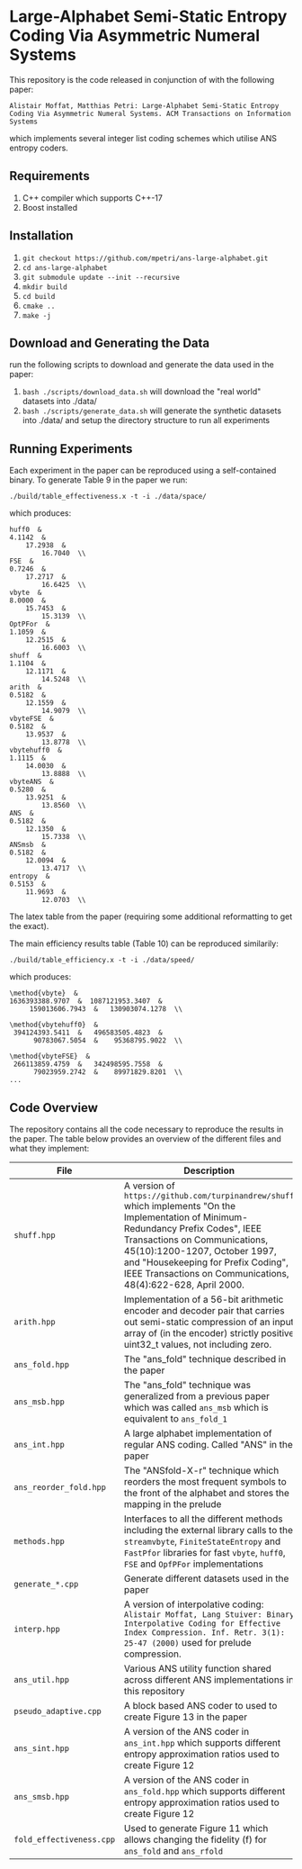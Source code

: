 Large-Alphabet Semi-Static Entropy Coding Via Asymmetric Numeral Systems
======================

This repository is the code released in conjunction of with the following paper:

`
Alistair Moffat, Matthias Petri: Large-Alphabet Semi-Static Entropy Coding Via Asymmetric Numeral Systems. ACM Transactions on Information Systems
`

which implements several integer list coding schemes which utilise ANS entropy coders.

Requirements
--------

1. C++ compiler which supports C++-17
2. Boost installed

Installation
-------------

1. `git checkout https://github.com/mpetri/ans-large-alphabet.git`
2. `cd ans-large-alphabet`
3. `git submodule update --init --recursive`
2. `mkdir build`
3. `cd build`
4. `cmake ..`
5. `make -j`


Download and Generating the Data
----------------

run the following scripts to download and generate the data used in the paper:


1. `bash ./scripts/download_data.sh` will download the "real world" datasets into ./data/
2. `bash ./scripts/generate_data.sh` will generate the synthetic datasets into ./data/ and setup the directory structure to run all experiments


Running Experiments
----------------

Each experiment in the paper can be reproduced using a self-contained binary. To generate Table 9 in the paper
we run:

```
./build/table_effectiveness.x -t -i ./data/space/
```

which produces:

```
huff0  &
4.1142  &
    17.2938  &
        16.7040  \\ 
FSE  &
0.7246  &
    17.2717  &
        16.6425  \\ 
vbyte  &
8.0000  &
    15.7453  &
        15.3139  \\ 
OptPFor  &
1.1059  &
    12.2515  &
        16.6003  \\ 
shuff  &
1.1104  &
    12.1171  &
        14.5248  \\ 
arith  &
0.5182  &
    12.1559  &
        14.9079  \\ 
vbyteFSE  &
0.5182  &
    13.9537  &
        13.8778  \\ 
vbytehuff0  &
1.1115  &
    14.0030  &
        13.8888  \\ 
vbyteANS  &
0.5280  &
    13.9251  &
        13.8560  \\ 
ANS  &
0.5182  &
    12.1350  &
        15.7338  \\ 
ANSmsb  &
0.5182  &
    12.0094  &
        13.4717  \\ 
entropy  &
0.5153  &
    11.9693  &
        12.0703  \\ 
```

The latex table from the paper (requiring some additional reformatting to get the exact).


The main efficiency results table (Table 10) can be reproduced similarily:

```
./build/table_efficiency.x -t -i ./data/speed/
```

which produces:

```
\method{vbyte}  &
1636393388.9707  &  1087121953.3407  &
     159013606.7943  &   130903074.1278  \\ 

\method{vbytehuff0}  &
 394124393.5411  &   496583505.4823  &
      90783067.5054  &    95368795.9022  \\ 

\method{vbyteFSE}  &
 266113859.4759  &   342498595.7558  &
      79023959.2742  &    89971829.8201  \\ 
...
```



Code Overview
----------------

The repository contains all the code necessary to reproduce the results in the paper. The table below provides an overview of the different files and what they implement:

| File | Description |
| ---  | ---- |
| `shuff.hpp` | A version of `https://github.com/turpinandrew/shuff` which implements "On the Implementation of Minimum-Redundancy Prefix Codes", IEEE Transactions on Communications, 45(10):1200-1207, October 1997, and "Housekeeping for Prefix Coding", IEEE Transactions on Communications, 48(4):622-628, April 2000. |
| `arith.hpp` | Implementation of a 56-bit arithmetic encoder and decoder pair that carries out semi-static compression of an input array of (in the encoder) strictly positive uint32_t values, not including zero. |
| `ans_fold.hpp` | The "ans_fold" technique described in the paper |
| `ans_msb.hpp` | The "ans_fold" technique was generalized from a previous paper which was called `ans_msb` which is equivalent to `ans_fold_1` |
| `ans_int.hpp` | A large alphabet implementation of regular ANS coding. Called "ANS" in the paper |
| `ans_reorder_fold.hpp` | The "ANSfold-X-r" technique which reorders the most frequent symbols to the front of the alphabet and stores the mapping in the prelude |
| `methods.hpp` | Interfaces to all the different methods including the external library calls to the `streamvbyte`, `FiniteStateEntropy` and `FastPfor` libraries for fast `vbyte`, `huff0`, `FSE` and `OpfPFor` implementations |
| `generate_*.cpp` | Generate different datasets used in the paper |
| `interp.hpp` | A version of interpolative coding: `Alistair Moffat, Lang Stuiver: Binary Interpolative Coding for Effective Index Compression. Inf. Retr. 3(1): 25-47 (2000)` used for prelude compression. | 
| `ans_util.hpp` | Various ANS utility function shared across different ANS implementations in this repository | 
| `pseudo_adaptive.cpp` | A block based ANS coder to used to create Figure 13 in the paper |
| `ans_sint.hpp` | A version of the ANS coder in `ans_int.hpp` which supports different entropy approximation ratios used to create Figure 12 |
| `ans_smsb.hpp` | A version of the ANS coder in `ans_fold.hpp` which supports different entropy approximation ratios used to create Figure 12 |
| `fold_effectiveness.cpp` | Used to generate Figure 11 which allows changing the fidelity (f) for `ans_fold` and `ans_rfold` |
